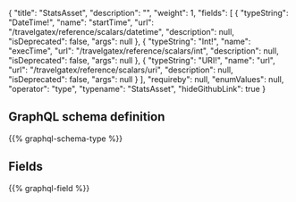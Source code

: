 {
  "title": "StatsAsset",
  "description": "",
  "weight": 1,
  "fields": [
    {
      "typeString": "DateTime!",
      "name": "startTime",
      "url": "/travelgatex/reference/scalars/datetime",
      "description": null,
      "isDeprecated": false,
      "args": null
    },
    {
      "typeString": "Int!",
      "name": "execTime",
      "url": "/travelgatex/reference/scalars/int",
      "description": null,
      "isDeprecated": false,
      "args": null
    },
    {
      "typeString": "URI!",
      "name": "url",
      "url": "/travelgatex/reference/scalars/uri",
      "description": null,
      "isDeprecated": false,
      "args": null
    }
  ],
  "requireby": null,
  "enumValues": null,
  "operator": "type",
  "typename": "StatsAsset",
  "hideGithubLink": true
}
## GraphQL schema definition

{{% graphql-schema-type %}}

## Fields

{{% graphql-field %}}
